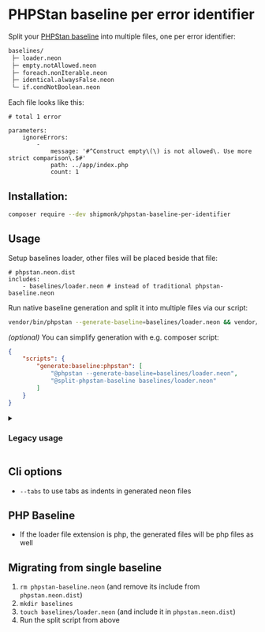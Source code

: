 # PHPStan baseline per error identifier

Split your [PHPStan baseline](https://phpstan.org/user-guide/baseline) into multiple files, one per error identifier:

```txt
baselines/
 ├─ loader.neon
 ├─ empty.notAllowed.neon
 ├─ foreach.nonIterable.neon
 ├─ identical.alwaysFalse.neon
 └─ if.condNotBoolean.neon
```

Each file looks like this:

```neon
# total 1 error

parameters:
    ignoreErrors:
        -
            message: '#^Construct empty\(\) is not allowed\. Use more strict comparison\.$#'
            path: ../app/index.php
            count: 1
```

## Installation:

```sh
composer require --dev shipmonk/phpstan-baseline-per-identifier
```

## Usage

Setup baselines loader, other files will be placed beside that file:
```neon
# phpstan.neon.dist
includes:
    - baselines/loader.neon # instead of traditional phpstan-baseline.neon
```

Run native baseline generation and split it into multiple files via our script:
```sh
vendor/bin/phpstan --generate-baseline=baselines/loader.neon && vendor/bin/split-phpstan-baseline baselines/loader.neon
```

_(optional)_ You can simplify generation with e.g. composer script:
```json
{
    "scripts": {
        "generate:baseline:phpstan": [
            "@phpstan --generate-baseline=baselines/loader.neon",
            "@split-phpstan-baseline baselines/loader.neon"
        ]
    }
}
```

<details>
<summary><h3>Legacy usage</h3></summary>

Setup where your baseline files should be stored and include its loader:
```neon
# phpstan.neon.dist
includes:
    - vendor/shipmonk/phpstan-baseline-per-identifier/extension.neon # or use extension-installer
    - baselines/loader.neon

parameters:
    shipmonkBaselinePerIdentifier:
        directory: %currentWorkingDirectory%/baselines
        indent: '    '
```

Prepare composer script to simplify generation:

```json
{
    "scripts": {
        "generate:baseline:phpstan": [
            "rm baselines/*.neon",
            "touch baselines/loader.neon",
            "@phpstan analyse --error-format baselinePerIdentifier"
        ]
    }
}
```

</details>

## Cli options
- ``--tabs`` to use tabs as indents in generated neon files

## PHP Baseline
- If the loader file extension is php, the generated files will be php files as well

## Migrating from single baseline

1. `rm phpstan-baseline.neon` (and remove its include from `phpstan.neon.dist`)
2. `mkdir baselines`
3. `touch baselines/loader.neon`  (and include it in `phpstan.neon.dist`)
4. Run the split script from above

